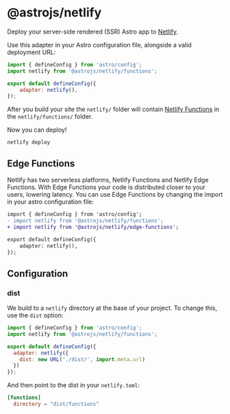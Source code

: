 # @astrojs/netlify

Deploy your server-side rendered (SSR) Astro app to [Netlify](https://www.netlify.com/).

Use this adapter in your Astro configuration file, alongside a valid deployment URL:

```js
import { defineConfig } from 'astro/config';
import netlify from '@astrojs/netlify/functions';

export default defineConfig({
	adapter: netlify(),
});
```

After you build your site the `netlify/` folder will contain [Netlify Functions](https://docs.netlify.com/functions/overview/) in the `netlify/functions/` folder.

Now you can deploy!

```shell
netlify deploy
```

## Edge Functions

Netlify has two serverless platforms, Netlify Functions and Netlify Edge Functions. With Edge Functions your code is distributed closer to your users, lowering latency. You can use Edge Functions by changing the import in your astro configuration file:

```diff
import { defineConfig } from 'astro/config';
- import netlify from '@astrojs/netlify/functions';
+ import netlify from '@astrojs/netlify/edge-functions';

export default defineConfig({
	adapter: netlify(),
});
```

## Configuration

### dist

We build to a `netlify` directory at the base of your project. To change this, use the `dist` option:

```js
import { defineConfig } from 'astro/config';
import netlify from '@astrojs/netlify/functions';

export default defineConfig({
  adapter: netlify({
    dist: new URL('./dist/', import.meta.url)
  })
});
```

And then point to the dist in your `netlify.toml`:

```toml
[functions]
  directory = "dist/functions"
```
